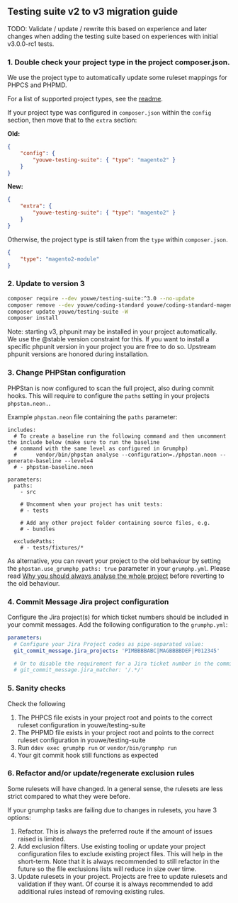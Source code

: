 ## Testing suite v2 to v3 migration guide
TODO: Validate / update / rewrite this based on experience and later changes when adding the testing suite
based on experiences with initial v3.0.0-rc1 tests.

### 1. Double check your project type in the project composer.json.
We use the project type to automatically update some ruleset mappings for PHPCS and PHPMD.

For a list of supported project types, see the [readme](./README.md).

If your project type was configured in `composer.json` within the `config` section, then move that to the `extra` 
section:

**Old:**
```json
{
    "config": {
        "youwe-testing-suite": { "type": "magento2" }
    }
}
```

**New:**
```json
{
    "extra": {
        "youwe-testing-suite": { "type": "magento2" }
    }
}
```

Otherwise, the project type is still taken from the `type` within `composer.json`.

```json
{
    "type": "magento2-module"
}
```

### 2. Update to version 3
```bash
composer require --dev youwe/testing-suite:^3.0 --no-update
composer remove --dev youwe/coding-standard youwe/coding-standard-magento2 --no-update
composer update youwe/testing-suite -W
composer install
```

Note: starting v3, phpunit may be installed in your project automatically.\
We use the @stable version constraint for this. If you want to install a specific
phpunit version in your project you are free to do so. Upstream phpunit versions
are honored during installation.

### 3. Change PHPStan configuration

PHPStan is now configured to scan the full project, also during commit hooks. This will require to
configure the `paths` setting in your projects `phpstan.neon.`.

Example `phpstan.neon` file containing the `paths` parameter:
```neon
includes:
  # To create a baseline run the following command and then uncomment the include below (make sure to run the baseline
  # command with the same level as configured in Grumphp)
  #      vendor/bin/phpstan analyse --configuration=./phpstan.neon --generate-baseline --level=4
  # - phpstan-baseline.neon

parameters:
  paths:
    - src
    
    # Uncomment when your project has unit tests:
    # - tests

    # Add any other project folder containing source files, e.g.
    # - bundles

  excludePaths:
    # - tests/fixtures/*
```

As alternative, you can revert your project to the old behaviour by setting the `phpstan.use_grumphp_paths: true` 
parameter in your `grumphp.yml`. Please read [Why you should always analyse the whole project](https://phpstan.org/blog/why-you-should-always-analyse-whole-project)
before reverting to the old behaviour.

### 4. Commit Message Jira project configuration

Configure the Jira project(s) for which ticket numbers should be included in your commit messages.
Add the following configuration to the `grumphp.yml`:

```yaml
parameters:
  # Configure your Jira Project codes as pipe-separated value:
  git_commit_message.jira_projects: 'PIMBBBBABC|MAGBBBBDEF|P012345'

  # Or to disable the requirement for a Jira ticket number in the commit message:
  # git_commit_message.jira_matcher: '/.*/'
```

### 5. Sanity checks
Check the following

1. The PHPCS file exists in your project root and points to the correct ruleset
configuration in youwe/testing-suite
2. The PHPMD file exists in your project root and points to the correct ruleset
configuration in youwe/testing-suite
3. Run `ddev exec grumphp run` or `vendor/bin/grumphp run`
4. Your git commit hook still functions as expected

### 6. Refactor and/or update/regenerate exclusion rules
Some rulesets will have changed. In a general sense, the rulesets are less
strict compared to what they were before.

If your grumphp tasks are failing due to changes in rulesets, you have 3 options:

1. Refactor. This is always the preferred route if the amount of issues raised
is limited.
2. Add exclusion filters. Use existing tooling or update your project configuration
files to exclude existing project files. This will help in the short-term. Note
that it is always recommended to still refactor in the future so the file
exclusions lists will reduce in size over time.
3. Update rulesets in your project. Projects are free to update rulesets and
validation if they want. Of course it is always recommended to add
additional rules instead of removing existing rules.
